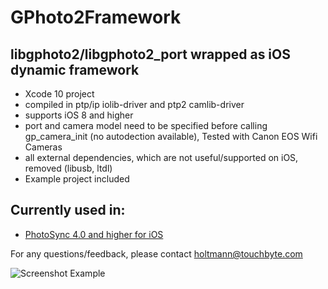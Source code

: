 # GPhoto2Framework
## libgphoto2/libgphoto2_port wrapped as iOS dynamic framework
* Xcode 10 project
* compiled in ptp/ip iolib-driver and ptp2 camlib-driver
* supports iOS 8 and higher
* port and camera model need to be specified before calling gp_camera_init (no autodection available), Tested with Canon EOS Wifi Cameras
* all external dependencies, which are not useful/supported on iOS, removed (libusb, ltdl)
* Example project included

## Currently used in:
* [PhotoSync 4.0 and higher for iOS](https://www.photosync-app.com)

For any questions/feedback, please contact holtmann@touchbyte.com

![Screenshot Example](https://download.photosync-app.com/images/example_libgphoto2.png)
